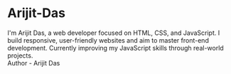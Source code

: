 # Arijit-Das
I'm Arijit Das, a web developer focused on HTML, CSS, and JavaScript. I build responsive, user-friendly websites and aim to master front-end development. Currently improving my JavaScript skills through real-world projects.
<br>
Author - Arijit Das
